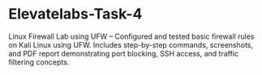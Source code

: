 # Elevatelabs-Task-4
Linux Firewall Lab using UFW – Configured and tested basic firewall rules on Kali Linux using UFW. Includes step-by-step commands, screenshots, and PDF report demonstrating port blocking, SSH access, and traffic filtering concepts.
